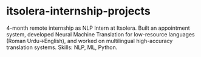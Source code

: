 # itsolera-internship-projects
4-month remote internship as NLP Intern at Itsolera. Built an appointment system, developed Neural Machine Translation for low-resource languages (Roman Urdu→English), and worked on multilingual high-accuracy translation systems. Skills: NLP, ML, Python.
